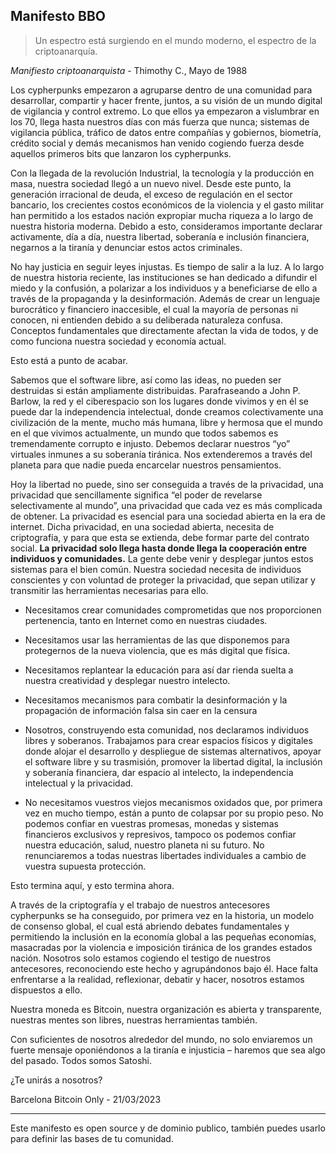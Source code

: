 ## Manifesto BBO

> Un espectro está surgiendo en el mundo moderno, el espectro de la criptoanarquía. 

_Manifiesto criptoanarquista_ - Thimothy C., Mayo de 1988

Los cypherpunks empezaron a agruparse dentro de una comunidad para desarrollar, compartir y hacer frente, juntos, a su visión de un mundo digital de vigilancia y control extremo. Lo que ellos ya empezaron a vislumbrar en los 70, llega hasta nuestros días con más fuerza que nunca; sistemas de vigilancia pública, tráfico de datos entre compañías y gobiernos, biometría, crédito social y demás mecanismos han venido cogiendo fuerza desde aquellos primeros bits que lanzaron los cypherpunks.

Con la llegada de la revolución Industrial, la tecnología y la producción en masa, nuestra sociedad llegó a un nuevo nivel. Desde este punto, la generación irracional de deuda, el exceso de regulación en el sector bancario, los crecientes costos económicos de la violencia y el gasto militar han permitido a los estados nación expropiar mucha riqueza a lo largo de nuestra historia moderna. Debido a esto, consideramos importante declarar activamente, día a día, nuestra libertad, soberanía e inclusión financiera, negarnos a la tiranía y denunciar estos actos criminales.

No hay justicia en seguir leyes injustas. Es tiempo de salir a la luz. A lo largo de nuestra historia reciente, las instituciones se han dedicado a difundir el miedo y la confusión, a polarizar a los individuos y a beneficiarse de ello a través de la propaganda y la desinformación. Además de crear un lenguaje burocrático y financiero inaccesible, el cual la mayoría de personas ni conocen, ni entienden debido a su deliberada naturaleza confusa. Conceptos fundamentales que directamente afectan la vida de todos, y de como funciona nuestra sociedad y economía actual.

Esto está a punto de acabar.

Sabemos que el software libre, así como las ideas, no pueden ser destruidas si están ampliamente distribuidas. Parafraseando a John P. Barlow, la red y el ciberespacio son los lugares donde vivimos y en él se puede dar la independencia intelectual, donde creamos colectivamente una civilización de la mente, mucho más humana, libre y hermosa que el mundo en el que vivimos actualmente, un mundo que todos sabemos es tremendamente corrupto e injusto. Debemos declarar nuestros “yo” virtuales inmunes a su soberanía tiránica. Nos extenderemos a través del planeta para que nadie pueda encarcelar nuestros pensamientos.

Hoy la libertad no puede, sino ser conseguida a través de la privacidad, una privacidad que sencillamente significa “el poder de revelarse selectivamente al mundo”, una privacidad que cada vez es más complicada de obtener. La privacidad es esencial para una sociedad abierta en la era de internet. Dicha privacidad, en una sociedad abierta, necesita de criptografía, y para que esta se extienda, debe formar parte del contrato social. **La privacidad solo llega hasta donde llega la cooperación entre individuos y comunidades.** La gente debe venir y desplegar juntos estos sistemas para el bien común. Nuestra sociedad necesita de individuos conscientes y con voluntad de proteger la privacidad, que sepan utilizar y transmitir las herramientas necesarias para ello.

- Necesitamos crear comunidades comprometidas que nos proporcionen pertenencia, tanto en Internet como en nuestras ciudades.

- Necesitamos usar las herramientas de las que disponemos para protegernos de la nueva violencia, que es más digital que física.

- Necesitamos replantear la educación para así dar rienda suelta a nuestra creatividad y desplegar nuestro intelecto.

- Necesitamos mecanismos para combatir la desinformación y la propagación de información falsa sin caer en la censura

- Nosotros, construyendo esta comunidad, nos declaramos individuos libres y soberanos. Trabajamos para crear espacios físicos y digitales donde alojar el desarrollo y despliegue de sistemas alternativos, apoyar el software libre y su trasmisión, promover la libertad digital, la inclusión y soberanía financiera, dar espacio al intelecto, la independencia intelectual y la privacidad.

- No necesitamos vuestros viejos mecanismos oxidados que, por primera vez en mucho tiempo, están a punto de colapsar por su propio peso. No podemos confiar en vuestras promesas, monedas y sistemas financieros exclusivos y represivos, tampoco os podemos confiar nuestra educación, salud, nuestro planeta ni su futuro. No renunciaremos a todas nuestras libertades individuales a cambio de vuestra supuesta protección.

Esto termina aquí, y esto termina ahora.

A través de la criptografía y el trabajo de nuestros antecesores cypherpunks se ha conseguido, por primera vez en la historia, un modelo de consenso global, el cual está abriendo debates fundamentales y permitiendo la inclusión en la economía global a las pequeñas economías, masacradas por la violencia e imposición tiránica de los grandes estados nación. Nosotros solo estamos cogiendo el testigo de nuestros antecesores, reconociendo este hecho y agrupándonos bajo él. Hace falta enfrentarse a la realidad, reflexionar, debatir y hacer, nosotros estamos dispuestos a ello.

Nuestra moneda es Bitcoin, nuestra organización es abierta y transparente, nuestras mentes son libres, nuestras herramientas también.

Con suficientes de nosotros alrededor del mundo, no solo enviaremos un fuerte mensaje oponiéndonos a la tiranía e injusticia – haremos que sea algo del pasado. Todos somos Satoshi.

¿Te unirás a nosotros?

Barcelona Bitcoin Only - 21/03/2023

---

Este manifesto es open source y de dominio publico, también puedes usarlo para definir las bases de tu comunidad.
